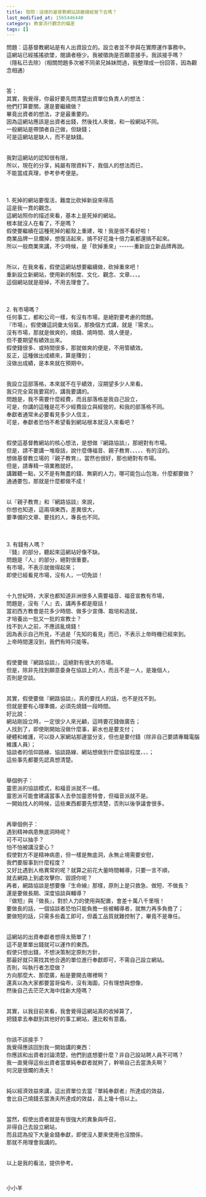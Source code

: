 ```yaml
---
title: 發問：這樣的基督教網站該繼續經營下去嗎？
last_modified_at: 1565446440
category: 教會流行觀念的偏差
tags: []
---
```


<div>問題：這基督教網站是有人出資設立的。設立者並不參與在實際運作事務中。</div>

<div>這網站已經搖搖欲墜，閱讀者極少。我被徵詢是否願意接手。我該接手嗎？</div>

<div>（隱私已去除）（相關問題多次被不同弟兄姊妹問過，我整理成一份回答，因為觀念相通）</div>

<div>&nbsp;</div>

<div>&nbsp;</div>

<div>答：</div>

<div>其實，我覺得，你最好要先問清楚出資單位負責人的想法：</div>

<div>他們打算要關，還是要繼續做？</div>

<div>畢竟出資者的想法，才是最重要的。</div>

<div>因為這網站應該是出資者出錢，然後找人來做，和一般網站不同。</div>

<div>一般網站是帶頭者自己做，但缺錢；</div>

<div>可是這網站是缺人，而不是缺錢。</div>

<div>&nbsp;</div>

<div>&nbsp;</div>

<div>我對這網站的認知很有限，</div>

<div>所以，現在的分享，純屬有限資料下，我個人的想法而已，</div>

<div>不能當成真理，參考參考便是。</div>

<div>&nbsp;</div>

<div>&nbsp;</div>

<div>&nbsp;</div>

<div>1.<span style="white-space:pre"> </span>死掉的網站要復活，難度比砍掉新設來得高</div>

<div>這是我一貫的觀念。</div>

<div>這網站照你的描述來看，基本上是死掉的網站。</div>

<div>根本就沒人在看了，不是嗎？</div>

<div>假使要繼續在這種死掉的軀殼上重建，唉！我是很不看好啦！</div>

<div>商業品牌一旦爛掉，想復活起來，搞不好花幾十倍力氣都還搞不起來。</div>

<div>所以一般商業來講，不少時候，是「砍掉重來」------重新設立新品牌再說。</div>

<div>&nbsp;</div>

<div>&nbsp;</div>

<div>所以，在我來看，假使這網站想要繼續做，砍掉重來吧！</div>

<div>重新設立新網站，使用新的制度、文化、觀念、文章、、、。</div>

<div>這個網站就是廢掉，不用去理會了。</div>

<div>&nbsp;</div>

<div>&nbsp;</div>

<div>&nbsp;</div>

<div>2.<span style="white-space:pre"> </span>有市場嗎？</div>

<div>任何事工，都和公司一樣，有沒有市場，是絕對要考慮的問題。</div>

<div>『市場』，假使嫌這詞彙太俗氣，那換個方式講，就是『需求』。</div>

<div>沒有市場，那就是做爽的，燒錢、燒時間、燒人便是，</div>

<div>但不要期望有績效出來。</div>

<div>假使錢很多、或時間很多，那就做爽的便是，不用管績效。</div>

<div>反正，這種做出成績來，算是賺到；</div>

<div>沒做出成績，是本來就在預期中。</div>

<div>&nbsp;</div>

<div>&nbsp;</div>

<div>我設立這部落格，本來就不在乎績效，沒期望多少人來看。</div>

<div>我只完全寫我要寫的，講我要講的。</div>

<div>問題是，我不需要什麼經費，而且部落格是我自己設立，</div>

<div>可是，你講的這種是花不少經費設立與經營的，和我的部落格不同。</div>

<div>奉獻者通常未必要看見多少人信主，</div>

<div>可是，奉獻者恐怕不希望看到網站根本就沒人來看吧？</div>

<div>&nbsp;</div>

<div>&nbsp;</div>

<div>假使這基督教網站的核心想法，是想做『網路協談』，那絕對有市場。</div>

<div>但是，請不要講一堆廢話，說什麼傳福音、親子教育、、、、、有的沒的。</div>

<div>想做基督教立場的『親子教育』，當然也很好，那也絕對有市場。</div>

<div>但是，請專精一項業務就好。</div>

<div>講難聽一點，又不是有無盡的錢、無窮的人力，哪可能包山包海，什麼都要做？</div>

<div>通通要包，那就是什麼都做不成！</div>

<div>&nbsp;</div>

<div>&nbsp;</div>

<div>以『親子教育』和『網路協談』來說，</div>

<div>你想也知道，這兩項東西，差異很大，</div>

<div>要準備的文章、要找的人，專長也不同。</div>

<div>&nbsp;</div>

<div>&nbsp;</div>

<div>&nbsp;</div>

<div>3.<span style="white-space:pre"> </span>有錢有人嗎？</div>

<div>『錢』的部分，聽起來這網站好像不缺。</div>

<div>問題是『人』的部分，絕對很重要。</div>

<div>有市場，不表示就做得起來；</div>

<div>即使已經看見市場，沒有人，一切免談！</div>

<div>&nbsp;</div>

<div>&nbsp;</div>

<div>十九世紀時，大家也都知道非洲很多人需要福音、福音宣教有市場，</div>

<div>問題是，沒有『人』去，講再多都是廢話！</div>

<div>當初西方教會是花多少時間、做多少宣傳、栽培和造就，</div>

<div>才培養出一批又一批的宣教士？</div>

<div>找不到人之前，不應該亂燒錢！</div>

<div>因為表示自己所見，不過是「先知的看見」而已，不表示上帝時機已經來到。</div>

<div>上帝時間還沒到，我們有時只能等。</div>

<div>&nbsp;</div>

<div>&nbsp;</div>

<div>假使要做『網路協談』，這絕對有很大的市場。</div>

<div>但是，除非先找到願意委身在協談上的人，而且不是一人，是幾個人，</div>

<div>否則是空談。</div>

<div>&nbsp;</div>

<div>&nbsp;</div>

<div>其實，假使要做『網路協談』，真的要找人的話，也不是找不到。</div>

<div>但就是要有心理準備，必須先燒錢一段時間。</div>

<div>好比說：</div>

<div>網站剛設立時，一定很少人來光顧，這時要花錢做廣告；</div>

<div>人找到了，即使剛開始沒做什麼事，薪水也是要支付；</div>

<div>硬體和維護，可以掛人家網站那邊當分支，但也是要付錢（除非自己要請專職電腦維護人員）；</div>

<div>協談者的信仰路線、協談路線、網站想做到什麼協談程度、、、；</div>

<div>這些事先都要先認真想清楚。</div>

<div>&nbsp;</div>

<div>&nbsp;</div>

<div>舉個例子：</div>

<div>靈恩派的協談模式，和福音派就不一樣。</div>

<div>靈恩派可能會建議當事人去參加靈恩特會，但福音派就不是。</div>

<div>一開始找人的時候，這些東西都要先想清楚，否則以後爭議會很多。</div>

<div>&nbsp;</div>

<div>&nbsp;</div>

<div>再舉個例子：</div>

<div>遇到精神病患無底洞時呢？</div>

<div>可不可以抽手？</div>

<div>怕不怕被講沒愛心？</div>

<div>假使對方不是精神病患，但一樣是無底洞，永無止境需要安慰，</div>

<div>我們要服事到什麼程度？</div>

<div>又好比遇到人格異常的呢？就算之前花大量時間輔導，只要一言不順，</div>

<div>就去網路上到處攻擊你、毀謗你呢？</div>

<div>再者，網路協談是想要像『生命線』那樣，原則上是只救急、做短、不做長？</div>

<div>還是要做長期、深度協談與輔導？</div>

<div>『做短』與『做長』，對於人力的使用與配置，會差十萬八千里哦！</div>

<div>要做長的話，一個協談者恐怕只能負擔一些被輔導者，就無力再多負擔了；</div>

<div>要做短的話，只需多些義工即可，但義工品質就難控制了，畢竟不是專任。</div>

<div>&nbsp;</div>

<div>&nbsp;</div>

<div>這網站的出資奉獻者想得太簡單了！</div>

<div>這不是單單出錢就可以運作的東西。</div>

<div>假使只想出錢，不想決策制定原則方針，</div>

<div>那最好就只需找其他合適的單位進行奉獻即可，不需自己設立網站。</div>

<div>否則，叫執行者怎麼做？</div>

<div>方向那麼大、那麼廣，船是要開去哪裡啊？</div>

<div>還真以為大家都要當哥倫布，沒有海圖，只有理想與想像，</div>

<div>然後自己去茫茫大海中找新大陸嗎？</div>

<div>&nbsp;</div>

<div>&nbsp;</div>

<div>其實，以我目前來看，我會覺得這網站真的收掉算了，</div>

<div>把錢拿去奉獻到其他好的事工網站，還比較有意義。</div>

<div>&nbsp;</div>

<div>&nbsp;</div>

<div>你該不該接手？</div>

<div>我覺得應該回到我一開始講的東西：</div>

<div>你應該和出資者討論清楚，他們到底想要什麼？非自己設站聘人員不可嗎？</div>

<div>我一直覺得這些出資者當單純奉獻者就夠了，幹嘛自己去當漁夫啊？</div>

<div>何況是很爛的漁夫！</div>

<div>&nbsp;</div>

<div>&nbsp;</div>

<div>純以經濟效益來講，這出資單位去當『單純奉獻者』所達成的效益，</div>

<div>會比自己燒錢去當漁夫所達成的效益，高上幾十倍以上。</div>

<div>&nbsp;</div>

<div>&nbsp;</div>

<div>當然，假使出資者就是有很強大的異象與呼召，</div>

<div>非得自己去設立網站，</div>

<div>而且認為投下大量金錢奉獻，即使沒人要來使用也沒關係，</div>

<div>那就不用理會我講的。</div>

<div>&nbsp;</div>

<div>&nbsp;</div>

<div>以上是我的看法，提供參考。</div>

<p>&nbsp;</p>

<p>小小羊</p>

